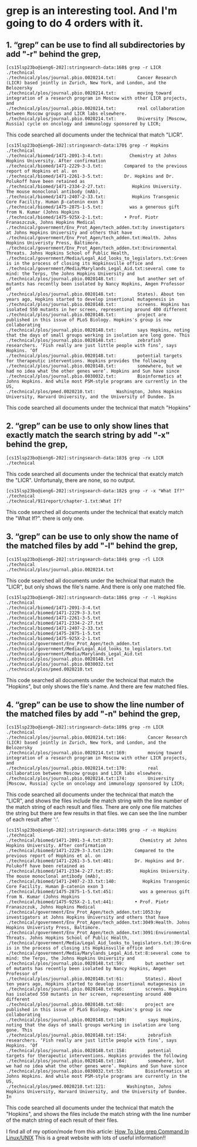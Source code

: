 # grep is an interesting tool. And I'm going to do 4 orders with it.

## 1. “grep” can be use to find all subdirectories by add "-r" behind the grep,

```
[cs15lsp23bo@ieng6-202]:stringsearch-data:168$ grep -r LICR ./technical
./technical/plos/journal.pbio.0020214.txt:        Cancer Research (LICR) based jointly in Zurich, New York, and London, and the Belozersky
./technical/plos/journal.pbio.0020214.txt:        moving toward integration of a research program in Moscow with other LICR projects, and
./technical/plos/journal.pbio.0020214.txt:        real collaboration between Moscow groups and LICR labs elsewhere.
./technical/plos/journal.pbio.0020214.txt:        University [Moscow, Russia] cycle on oncology and immunology sponsored by LICR;
```

This code searched all documents under the technical that match "LICR".

```
[cs15lsp23bo@ieng6-202]:stringsearch-data:170$ grep -r Hopkins ./technical
./technical/biomed/1471-2091-3-4.txt:          Chemistry at Johns Hopkins University. After confirmation
./technical/biomed/1471-2229-3-3.txt:        Compared to the previous report of Hopkins et al. on
./technical/biomed/1471-2261-3-5.txt:        Dr. Hopkins and Dr. Polukoff have been retained as
./technical/biomed/1471-2334-2-27.txt:          Hopkins University. The mouse monoclonal antibody (mAb),
./technical/biomed/1471-2407-2-33.txt:          Hopkins Transgenic Core Facility. Human β-catenin exon 3
./technical/biomed/1475-2875-1-5.txt:          was a generous gift from N. Kumar (Johns Hopkins
./technical/biomed/1475-925X-2-1.txt:        • Prof. Piotr Franaszczuk, Johns Hopkins Medical
./technical/government/Env_Prot_Agen/tech_adden.txt:by investigators at Johns Hopkins University and others that have
./technical/government/Env_Prot_Agen/tech_adden.txt:Health. Johns Hopkins Univeristy Press, Baltimore.
./technical/government/Env_Prot_Agen/tech_adden.txt:Environmental Threats. Johns Hopkins School of Public Health,
./technical/government/Media/Legal_Aid_looks_to_legislators.txt:Green is in the process of closing its Hopkinsville office and
./technical/government/Media/Marylands_Legal_Aid.txt:several come to mind: the Terps, the Johns Hopkins University and
./technical/plos/journal.pbio.0020148.txt:        but another set of mutants has recently been isolated by Nancy Hopkins, Amgen Professor of
./technical/plos/journal.pbio.0020148.txt:        States). About ten years ago, Hopkins started to develop insertional mutagenesis in
./technical/plos/journal.pbio.0020148.txt:        screens. Hopkins has isolated 550 mutants in her screen, representing around 400 different
./technical/plos/journal.pbio.0020148.txt:        project are published in this issue of PLoS Biology. Hopkins's group is now collaborating
./technical/plos/journal.pbio.0020148.txt:        says Hopkins, noting that the days of small groups working in isolation are long gone. This
./technical/plos/journal.pbio.0020148.txt:        zebrafish researchers. ‘Fish really are just little people with fins’, says Hopkins. ‘Of
./technical/plos/journal.pbio.0020148.txt:        potential targets for therapeutic interventions. Hopkins provides the following
./technical/plos/journal.pbio.0020148.txt:        somewhere, but we had no idea what the other genes were’. Hopkins and Sun have since
./technical/plos/journal.pbio.0030032.txt:        Bioinformatics at Johns Hopkins. And while most PSM-style programs are currently in the US,
./technical/plos/pmed.0020210.txt:        Washington, Johns Hopkins University, Harvard University, and the University of Dundee. In
```

This code searched all documents under the technical that match "Hopkins"

## 2. “grep” can be use to only show lines that exactly match the search string by add "-x" behind the grep,

```
[cs15lsp23bo@ieng6-202]:stringsearch-data:183$ grep -rx LICR ./technical
```

This code searched all documents under the technical that exatcly match the "LICR". Unfortunaly, there are none, so no output.

```
[cs15lsp23bo@ieng6-202]:stringsearch-data:182$ grep -r -x "What If?" ./technical
./technical/911report/chapter-1.txt:What If?
```

This code searched all documents under the technical that exatcly match the "What If?". there is only one.

## 3. “grep” can be use to only show the name of the matched files by add "-l" behind the grep,

```
[cs15lsp23bo@ieng6-202]:stringsearch-data:184$ grep -rl LICR ./technical
./technical/plos/journal.pbio.0020214.txt
```

This code searched all documents under the technical that  match the "LICR", but only shows the file's name. And there is only one matched file.

```
[cs15lsp23bo@ieng6-202]:stringsearch-data:186$ grep -r -l Hopkins ./technical
./technical/biomed/1471-2091-3-4.txt
./technical/biomed/1471-2229-3-3.txt
./technical/biomed/1471-2261-3-5.txt
./technical/biomed/1471-2334-2-27.txt
./technical/biomed/1471-2407-2-33.txt
./technical/biomed/1475-2875-1-5.txt
./technical/biomed/1475-925X-2-1.txt
./technical/government/Env_Prot_Agen/tech_adden.txt
./technical/government/Media/Legal_Aid_looks_to_legislators.txt
./technical/government/Media/Marylands_Legal_Aid.txt
./technical/plos/journal.pbio.0020148.txt
./technical/plos/journal.pbio.0030032.txt
./technical/plos/pmed.0020210.txt
```
This code searched all documents under the technical that  match the "Hopkins", but only shows the file's name. And there are few matched files.

## 4. “grep” can be use to show the line number of the matched files by add "-n" behind the grep,

```
[cs15lsp23bo@ieng6-202]:stringsearch-data:189$ grep -rn LICR ./technical
./technical/plos/journal.pbio.0020214.txt:166:        Cancer Research (LICR) based jointly in Zurich, New York, and London, and the Belozersky
./technical/plos/journal.pbio.0020214.txt:169:        moving toward integration of a research program in Moscow with other LICR projects, and
./technical/plos/journal.pbio.0020214.txt:170:        real collaboration between Moscow groups and LICR labs elsewhere.
./technical/plos/journal.pbio.0020214.txt:174:        University [Moscow, Russia] cycle on oncology and immunology sponsored by LICR;
```

This code searched all documents under the technical that  match the "LICR", and shows the files include the match string with the line number of the match string of each result and files. There are only one file matches the string but there are few results in that files. we can see the line number of each result after ':'.

```
[cs15lsp23bo@ieng6-202]:stringsearch-data:190$ grep -r -n Hopkins ./technical
./technical/biomed/1471-2091-3-4.txt:873:          Chemistry at Johns Hopkins University. After confirmation
./technical/biomed/1471-2229-3-3.txt:129:        Compared to the previous report of Hopkins et al. on
./technical/biomed/1471-2261-3-5.txt:481:        Dr. Hopkins and Dr. Polukoff have been retained as
./technical/biomed/1471-2334-2-27.txt:85:          Hopkins University. The mouse monoclonal antibody (mAb),
./technical/biomed/1471-2407-2-33.txt:140:          Hopkins Transgenic Core Facility. Human β-catenin exon 3
./technical/biomed/1475-2875-1-5.txt:451:          was a generous gift from N. Kumar (Johns Hopkins
./technical/biomed/1475-925X-2-1.txt:441:        • Prof. Piotr Franaszczuk, Johns Hopkins Medical
./technical/government/Env_Prot_Agen/tech_adden.txt:1053:by investigators at Johns Hopkins University and others that have
./technical/government/Env_Prot_Agen/tech_adden.txt:3049:Health. Johns Hopkins Univeristy Press, Baltimore.
./technical/government/Env_Prot_Agen/tech_adden.txt:3091:Environmental Threats. Johns Hopkins School of Public Health,
./technical/government/Media/Legal_Aid_looks_to_legislators.txt:39:Green is in the process of closing its Hopkinsville office and
./technical/government/Media/Marylands_Legal_Aid.txt:8:several come to mind: the Terps, the Johns Hopkins University and
./technical/plos/journal.pbio.0020148.txt:59:        but another set of mutants has recently been isolated by Nancy Hopkins, Amgen Professor of
./technical/plos/journal.pbio.0020148.txt:61:        States). About ten years ago, Hopkins started to develop insertional mutagenesis in
./technical/plos/journal.pbio.0020148.txt:66:        screens. Hopkins has isolated 550 mutants in her screen, representing around 400 different
./technical/plos/journal.pbio.0020148.txt:68:        project are published in this issue of PLoS Biology. Hopkins's group is now collaborating
./technical/plos/journal.pbio.0020148.txt:149:        says Hopkins, noting that the days of small groups working in isolation are long gone. This
./technical/plos/journal.pbio.0020148.txt:154:        zebrafish researchers. ‘Fish really are just little people with fins’, says Hopkins. ‘Of
./technical/plos/journal.pbio.0020148.txt:158:        potential targets for therapeutic interventions. Hopkins provides the following
./technical/plos/journal.pbio.0020148.txt:164:        somewhere, but we had no idea what the other genes were’. Hopkins and Sun have since
./technical/plos/journal.pbio.0030032.txt:53:        Bioinformatics at Johns Hopkins. And while most PSM-style programs are currently in the US,
./technical/plos/pmed.0020210.txt:121:        Washington, Johns Hopkins University, Harvard University, and the University of Dundee. In
```

This code searched all documents under the technical that  match the "Hopkins", and shows the files include the match string with the line number of the match string of each result of their files.

I find all of my option/mode from this article: [How To Use grep Command In Linux/UNIX](https://phoenixnap.com/kb/grep-command-linux-unix-examples) This is a great website with lots of useful information!!
 
